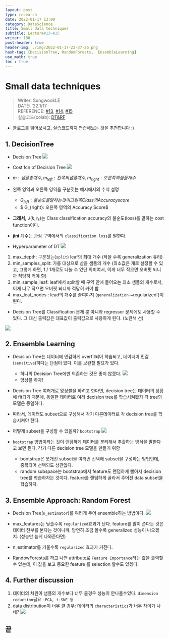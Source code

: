```yaml
---
layout: post
type: research
date: 2022-01-17 13:00
category: DataScience
title: Small data techniques
subtitle: Lecture#13~#15
writer: 100
post-header: true  
header-img: ./img/2022-01-17-23-37-26.png
hash-tag: [DecisionTree, RandomForests,  EnsembleLearning]
use_math: true
toc : true
---
```


# Small data techniques
> Writer: SungwookLE    
> DATE: '22.1/17   
> REFERENCE: [#13](./img/LS13.pdf), [#14](./img/LS14.pdf), [#15](./img/LS15.pdf)  
> 실습코드(colab): [DT&RF](https://colab.research.google.com/drive/17D7PvraGMwyUv8giC9-a-eHVo3CYZBFK?usp=sharing)
- 블로그를 읽어보시고, 실습코드까지 연습해보는 것을 추천합니다 :)


## 1. DecisionTree

- Decision Tree
![](./img/2022-01-17-23-20-02.png)
- Cost fcn of Decision Tree
![](./img/2022-01-17-23-20-20.png)
- $m: 샘플 총 개수, m_{left}: 왼쪽의 샘플 개수, m_{right}: 오른쪽의 샘플 개수$
- 왼쪽 영역과 오른쪽 영역을 구분짓는 예시에서의 수식 설명
    - $G_{left}: 불순도를 말하는 것이고 왼쪽 Class의 Accuracy score$
    - $ G_{right}: 오른쪽 영역의 Accuracy Score$  
- **그래서,** $J(k,t_k)$는 Class classification accuracy의 불순도(loss)를 말하는 cost function이다. 
- **jini** 계수는 관심 구역에서의 `classification loss`를 말한다.

- Hyperparameter of DT
![](./img/2022-01-17-23-23-00.png)
1. max_depth: 구분짓는(`split`) leaf의 최대 개수 (작을 수록 generalization 유리)
2. min_samples_split: 가를 대상으로 삼을 샘플의 개수 (최소값은 개로 설정할 수 있고, 그렇게 하면, 1 / 1개로도 나눌 수 있단 의미여서, 이게 너무 작으면 오버핏 되니까 적당히 커야 함)
3. min_sample_leaf: leaf에서 split할 때 구역 안에 들어오는 최소 샘플의 개수로서, 이게 너무 작으면 오버핏 되니까 적당히 커야 함
4. max_leaf_nodes : lead의 개수를 줄여야지 (`generalization~=`regularized`)이 된다.

- Decision Tree를 Classification 문제 뿐 아니라 regressor 문제에도 사용할 수 있다. 그 대신 출력값은 대표값이 출력값으로 사용하게 된다. (노란색 선)

![](./img/2022-01-17-23-26-38.png)

## 2. Ensemble Learning

- Decision Tree는 데이터에 민감하게 overfit되어 학습되고, 데이터긔 민감(`sensitive`)하다는 단점이 있다. 이를 보완할 필요가 있다.
    - 하나의 Decision Tree에만 의존하는 것은 좋지 않겠다.
    ![](./img/2022-01-17-23-37-26.png)
    - 앙상블 하자!

- Decision Tree 여러개로 앙상블을 하려고 한다면, decision tree는 데이터의 상황에 fit되기 때문에, 동일한 데이터로 여러 decision tree를 학습시켜봤자 각 tree의 모델은 동일하다.
- 따라서, 데이터도 subset으로 구성해서 각기 다른데이터로 각 decision tree를 학습시켜야 한다.

- 어떻게 subset을 구성할 수 있을까? `bootstrap`
![](./img/2022-01-17-23-29-48.png)

- `bootstrap` 방법이라는 것이 랜덤하게 데이터를 분리해서 추출하는 방식을 말한다고 보면 된다. 각기 다른 decision tree 모델을 만들기 위함
    - bootstrap은 쪼개진 subset을 여러번 선택해 subset을 구성하는 방법인데, 중복되어 선택되도 상관없다.
    - random subspace는 bootstrap에서 feature도 랜덤하게 뽑아서 decision tree를 학습하자는 것이다. feature를 랜덤하게 골라서 주어진 data subset을 학습하자.

## 3. Ensemble Approach: Random Forest
- Decision Tree(`n_estimator`)를 여러개 두어 ensemble하는 방법이다.
![](./img/2022-01-17-23-33-29.png)

- max_features는 낮출수록 `regularized`효과가 난다. feature를 많이 쓴다는 것은 데이터 전부를 본다는 것이니까, 당연히 조금 볼수록 generalized 성능이 나오겠지. (성능만 높게 나와준다면)
- n_estimator를 키울수록 `regularized` 효과가 커진다.

- RandowForests를 하고 나면 attribute로 `Feature Importance`라는 값을 출력할 수 있는데, 이 값을 보고 중요한 feature 를 selection 할수도 있겠다.

## 4. Further discussion

1. 데이터의 차원이 샘플의 개수보다 너무 클경우 성능이 안나올수있다. `dimension reduction`필요 : `PCA, t-SNE 등`
2. data distribution이 너무 클 경우: 데이터의 `characteristics`가 너무 차이가 나네?
![](./img/2022-01-17-23-38-03.png)

## 끝




